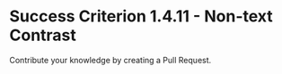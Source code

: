 # Success Criterion 1.4.11 - Non-text Contrast

Contribute your knowledge by creating a Pull Request.
